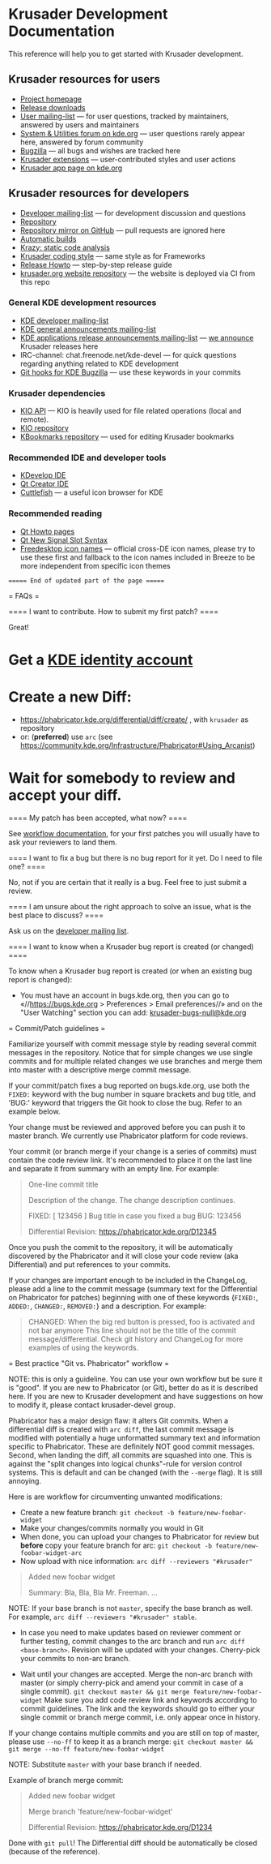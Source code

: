 # Krusader Development Documentation

This reference will help you to get started with Krusader development.


## Krusader resources for users

* [Project homepage](https://krusader.org/)
* [Release downloads](https://download.kde.org/stable/krusader/)
* [User mailing-list](https://groups.google.com/group/krusader-users) — for user questions, tracked by maintainers, answered by users and maintainers
* [System & Utilities forum on kde.org](https://forum.kde.org/viewforum.php?f=225) — user questions rarely appear here, answered by forum community
* [Bugzilla](https://bugs.kde.org/buglist.cgi?product=krusader) — all bugs and wishes are tracked here
* [Krusader extensions](https://store.kde.org/browse/cat/370/ord/top/) — user-contributed styles and user actions
* [Krusader app page on kde.org](https://kde.org/applications/en/utilities/org.kde.krusader)


## Krusader resources for developers

* [Developer mailing-list](https://groups.google.com/group/krusader-devel) — for development discussion and questions
* [Repository](https://invent.kde.org/utilities/krusader)
* [Repository mirror on GitHub](https://github.com/KDE/krusader) — pull requests are ignored here
* [Automatic builds](https://build.kde.org/job/Extragear/job/krusader/job/stable-kf5-qt5%20SUSEQt5.14/)
* [Krazy: static code analysis](http://ebn.kde.org/krazy/reports/extragear/utils/krusader/index.html)
* [Krusader coding style](https://techbase.kde.org/Policies/Frameworks_Coding_Style) — same style as for Frameworks
* [Release Howto](release-howto.md) — step-by-step release guide
* [krusader.org website repository](https://invent.kde.org/websites/krusader-org) — the website is deployed via CI from this repo

### General KDE development resources

* [KDE developer mailing-list](https://mail.kde.org/mailman/listinfo/kde-devel)
* [KDE general announcements mailing-list](https://mail.kde.org/mailman/listinfo/kde-announce)
* [KDE applications release announcements mailing-list](https://mail.kde.org/mailman/listinfo/kde-announce-apps) — [we announce](release-howto.md#send-a-letter-to-mailing-lists) Krusader releases here
* IRC-channel: chat.freenode.net/kde-devel — for quick questions regarding anything related to KDE development
* [Git hooks for KDE Bugzilla](https://community.kde.org/Infrastructure/Git/Hooks#Keywords) — use these keywords in your commits

### Krusader dependencies

* [KIO API](https://api.kde.org/frameworks/kio/html/index.html) — KIO is heavily used for file related operations (local and remote).
* [KIO repository](https://invent.kde.org/frameworks/kio)
* [KBookmarks repository](https://invent.kde.org/frameworks/kbookmarks) — used for editing Krusader bookmarks

### Recommended IDE and developer tools

* [KDevelop IDE](http://kdevelop.org)
* [Qt Creator IDE](https://www.qt.io/ide/)
* [Cuttlefish](https://community.kde.org/Plasma/DeveloperGuide#Icon_Viewer:_Cuttlefish) — a useful icon browser for KDE

### Recommended reading

* [Qt Howto pages](https://wiki.qt.io/Category:HowTo)
* [Qt New Signal Slot Syntax](https://wiki.qt.io/New_Signal_Slot_Syntax)
* [Freedesktop icon names](https://specifications.freedesktop.org/icon-naming-spec/icon-naming-spec-latest.html) — official cross-DE icon names, please try to use these first and fallback to the icon names included in Breeze to be more independent from specific icon themes


```
===== End of updated part of the page =====
```


= FAQs =

==== I want to contribute. How to submit my first patch? ====

Great!
# Get a [KDE identity account](https://community.kde.org/Infrastructure#Identity_Accounts)
# Create a new Diff:
 * https://phabricator.kde.org/differential/diff/create/ , with `krusader` as repository
 * or: (**preferred**) use `arc` (see https://community.kde.org/Infrastructure/Phabricator#Using_Arcanist)
# Wait for somebody to review and accept your diff.

==== My patch has been accepted, what now? ====

See [workflow documentation](https://community.kde.org/Infrastructure/Phabricator#Workflow), for your first patches you will usually have to ask your reviewers to land them.

==== I want to fix a bug but there is no bug report for it yet. Do I need to file one? ====

No, not if you are certain that it really is a bug. Feel free to just submit a review.

==== I am unsure about the right approach to solve an issue, what is the best place to discuss? ====

Ask us on the [developer mailing list](http://groups.google.com/group/krusader-devel).

==== I want to know when a Krusader bug report is created (or changed) ====

To know when a Krusader bug report is created (or when an existing bug report is changed):
* You must have an account in bugs.kde.org, then you can go to «//https://bugs.kde.org > Preferences > Email preferences//» and on the "User Watching" section you can add: krusader-bugs-null@kde.org

= Commit/Patch guidelines =

Familiarize yourself with commit message style by reading several commit messages in the repository. Notice that for simple changes we use single commits and for multiple related changes we use branches and merge them into master with a descriptive merge commit message.

If your commit/patch fixes a bug reported on bugs.kde.org, use both the `FIXED:` keyword with the bug number in square brackets and bug title, and 'BUG:' keyword that triggers the Git hook to close the bug. Refer to an example below.

Your change must be reviewed and approved before you can push it to master branch. We currently use Phabricator platform for code reviews.

Your commit (or branch merge if your change is a series of commits) must contain the code review link. It's recommended to place it on the last line and separate it from summary with an empty line. For example:

> One-line commit title
>
> Description of the change. The change description
> continues.
>
> FIXED: [ 123456 ] Bug title in case you fixed a bug
> BUG: 123456
>
> Differential Revision: https://phabricator.kde.org/D12345

Once you push the commit to the repository, it will be automatically discovered by the Phabricator and it will close your code review (aka Differential) and put references to your commits.

If your changes are important enough to be included in the ChangeLog, please add a line to the commit message (summary text for the Differential on Phabricator for patches) beginning with one of these keywords {`FIXED:`, `ADDED:`, `CHANGED:`, `REMOVED:`} and a description. For example:
> CHANGED: When the big red button is pressed, foo is activated and not bar anymore
This line should not be the title of the commit message/differential. Check git history and ChangeLog for more examples of using the keywords.

= Best practice "Git vs. Phabricator" workflow =

NOTE: this is only a guideline. You can use your own workflow but be sure it is "good". If you are new to Phabricator (or Git), better do as it is described here. If you are new to Krusader development and have suggestions on how to modify it, please contact krusader-devel group.

Phabricator has a major design flaw: it alters Git commits. When a differential diff is created with `arc diff`, the last commit message is modified with potentially a huge unformatted summary text and information specific to Phabricator. These are definitely NOT good commit messages. Second, when landing the diff, all commits are squashed into one. This is against the "split changes into logical chunks"-rule for version control systems. This is default and can be changed (with the `--merge` flag). It is still annoying.

Here is are workflow for circumventing unwanted modifications:
* Create a new feature branch:
`git checkout -b feature/new-foobar-widget`
* Make your changes/commits normally you would in Git
* When done, you can upload your changes to Phabricator for review but **before** copy your feature branch for arc:
`git checkout -b feature/new-foobar-widget-arc`
* Now upload with nice information:
`arc diff --reviewers "#krusader"`

> Added new foobar widget
>
> Summary:
> Bla, Bla, Bla Mr. Freeman.
> ...

NOTE: If your base branch is not `master`, specify the base branch as well. For example,
`arc diff --reviewers "#krusader" stable`.

* In case you need to make updates based on reviewer comment or further testing, commit changes to the arc branch and run `arc diff <base-branch>`. Revision will be updated with your changes. Cherry-pick your commits to non-arc branch.

* Wait until your changes are accepted. Merge the non-arc branch with master (or simply cherry-pick and amend your commit in case of a single commit).
`git checkout master && git merge feature/new-foobar-widget`
Make sure you add code review link and keywords according to commit guidelines. The link and the keywords should go to either your single commit or branch merge commit, i.e. only appear once in history.

If your change contains multiple commits and you are still on top of master, please use `--no-ff` to keep it as a branch merge:
`git checkout master && git merge --no-ff feature/new-foobar-widget`

NOTE: Substitute `master` with your base branch if needed.

Example of branch merge commit:
> Added new foobar widget
>
> Merge branch 'feature/new-foobar-widget'
>
> Differential Revision: https://phabricator.kde.org/D1234

Done with `git pull`! The Differential diff should be automatically be closed (because of the reference).
